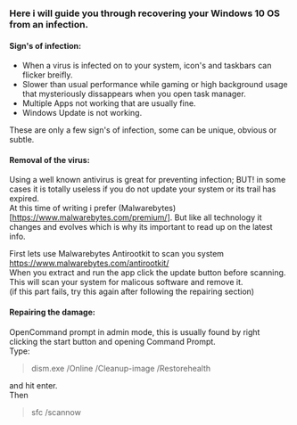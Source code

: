 ### Here i will guide you through recovering your Windows 10 OS from an infection.


#### Sign's of infection:  

- When a virus is infected on to your system, icon's and taskbars can flicker breifly.  
- Slower than usual performance while gaming or high background usage that mysteriously dissappears when you open task manager.  
- Multiple Apps not working that are usually fine.  
- Windows Update is not working.  

These are only a few sign's of infection, some can be unique, obvious or subtle.  


#### Removal of the virus:  

Using a well known antivirus is great for preventing infection; BUT! in some cases it is totally useless if you do not update your system or its trail has expired.  
At this time of writing i prefer (Malwarebytes)[https://www.malwarebytes.com/premium/]. But like all technology it changes and evolves which is why its important to read up on the latest info.  

First lets use Malwarebytes Antirootkit to scan you system https://www.malwarebytes.com/antirootkit/  
When you extract and run the app click the update button before scanning.  
This will scan your system for malicous software and remove it.  
(if this part fails, try this again after following the repairing section)


#### Repairing the damage:  

OpenCommand prompt in admin mode, this is usually found by right clicking the start button and opening Command Prompt.  
Type: 
> dism.exe /Online /Cleanup-image /Restorehealth   
>
and hit enter.  
Then  
> sfc /scannow
>
